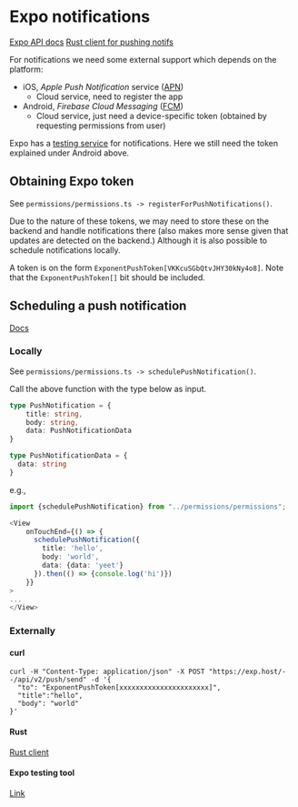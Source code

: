 # Expo notifications

[Expo API docs](https://docs.expo.io/versions/latest/sdk/notifications/)
[Rust client for pushing notifs](https://github.com/expo/expo-server-sdk-rust)

For notifications we need some external support which depends on the platform:
- iOS, *Apple Push Notification* service ([APN](https://developer.apple.com/library/archive/documentation/NetworkingInternet/Conceptual/RemoteNotificationsPG/APNSOverview.html))
    - Cloud service, need to register the app
- Android, *Firebase Cloud Messaging* ([FCM](https://firebase.google.com/docs/cloud-messaging/))
    - Cloud service, just need a device-specific token (obtained by requesting permissions from user)

Expo has a [testing service](https://expo.io/notifications) for notifications. Here we still need the token explained under Android above.

## Obtaining Expo token
See `permissions/permissions.ts -> registerForPushNotifications()`. 

Due to the nature of these tokens, we may need to store these on the backend and handle notifications there (also makes more sense given that updates are detected on the backend.)
Although it is also possible to schedule notifications locally.

A token is on the form `ExponentPushToken[VKKcuSGbQtvJHY30kNy4o8]`.
Note that the `ExponentPushToken[]` bit should be included.

## Scheduling a push notification
[Docs](https://docs.expo.io/push-notifications/sending-notifications/)

### Locally
See `permissions/permissions.ts -> schedulePushNotification()`.

Call the above function with the type below as input.

```typescript
type PushNotification = {
    title: string,
    body: string,
    data: PushNotificationData
}

type PushNotificationData = {
  data: string
}
```

e.g.,
```typescript
import {schedulePushNotification} from "../permissions/permissions";

<View
    onTouchEnd={() => {
      schedulePushNotification({
        title: 'hello',
        body: 'world',
        data: {data: 'yeet'}
      }).then(() => {console.log('hi')})
    }}
>
...
</View>
```

### Externally

#### curl

```shell
curl -H "Content-Type: application/json" -X POST "https://exp.host/--/api/v2/push/send" -d '{
  "to": "ExponentPushToken[xxxxxxxxxxxxxxxxxxxxxx]",
  "title":"hello",
  "body": "world"
}'

```

#### Rust

[Rust client](https://github.com/expo/expo-server-sdk-rust)

#### Expo testing tool

[Link](https://expo.io/notifications)

